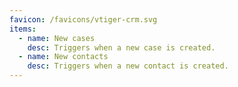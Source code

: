 ```yaml
---
favicon: /favicons/vtiger-crm.svg
items:
  - name: New cases
    desc: Triggers when a new case is created.
  - name: New contacts
    desc: Triggers when a new contact is created.
---
```


<script setup>
  import CustomListing from '../../components/CustomListing.vue'
</script>

<CustomListing />
